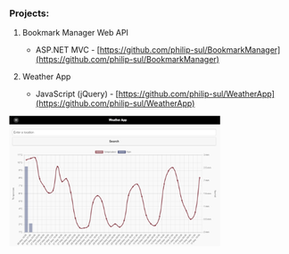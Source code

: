 ### Projects:

1. Bookmark Manager Web API
   * ASP.NET MVC - [https://github.com/philip-sul/BookmarkManager](https://github.com/philip-sul/BookmarkManager)

2. Weather App
   * JavaScript (jQuery) - [https://github.com/philip-sul/WeatherApp](https://github.com/philip-sul/WeatherApp)
   


<img src="https://github.com/philip-sul/philip-sul.github.io/raw/master/location_page_load.png" alt="location page load graph" height="75%" width="75%">
